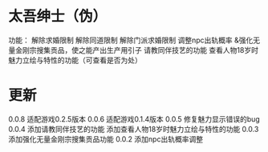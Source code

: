 # 太吾绅士（伪）
功能：
解除求婚限制
解除同道限制
解除门派求婚限制
调整npc出轨概率
&强化无量金刚宗搜集贡品，使之能产出生产用引子
请教同伴技艺的功能
查看人物18岁时魅力立绘与特性的功能（可查看是否为处）
# 更新
0.0.8
适配游戏0.2.5版本
0.0.6
适配游戏0.1.4版本
0.0.5
修复魅力显示错误的bug
0.0.4
添加请教同伴技艺的功能
添加查看人物18岁时魅力立绘与特性的功能
0.0.3
添加强化无量金刚宗搜集贡品功能
0.0.2
添加npc出轨概率调整